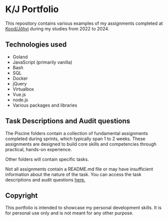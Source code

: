 # K/J Portfolio

This repository contains various examples of my assignments completed at [Kood/Jõhvi](https://kood.tech/et/) during my studies from 2022 to 2024.

## Technologies used

- Goland
- JavaScript (primarily vanilla)
- Bash
- SQL
- Docker
- jQuery
- Virtualbox
- Vue.js
- node.js
- Various packages and libraries

## Task Descriptions and Audit questions

The Piscine folders contain a collection of fundamental assignments completed during sprints, which typically span 1 to 2 weeks. These assignments are designed to build core skills and competencies through practical, hands-on experience.

Other folders will contain specific tasks.

Not all assignments contain a README.md file or may have insufficient information about the nature of the task.
You can access the task descriptions and audit questions [here.](https://github.com/01-edu/public/tree/master/subjects)

## Copyright
This portfolio is intended to showcase my personal development skills. It is for personal use only and is not meant for any other purpose.